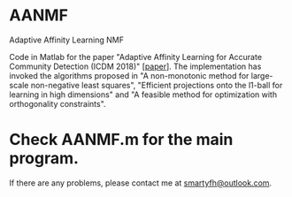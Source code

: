 # AANMF

Adaptive Affinity Learning NMF

Code in Matlab for the paper "Adaptive Affinity Learning for Accurate Community Detection (ICDM 2018)" [[paper](https://ieeexplore.ieee.org/abstract/document/8594997)]. The implementation has invoked the algorithms proposed in "A non-monotonic method for large-scale non-negative least squares", "Efficient projections onto the l1-ball for learning in high dimensions" and "A feasible method for optimization with orthogonality constraints".

# Check AANMF.m for the main program.

If there are any problems, please contact me at smartyfh@outlook.com.
